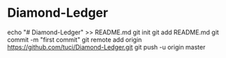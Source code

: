 # Diamond-Ledger
echo "# Diamond-Ledger" >> README.md
git init
git add README.md
git commit -m "first commit"
git remote add origin https://github.com/tuci/Diamond-Ledger.git
git push -u origin master

